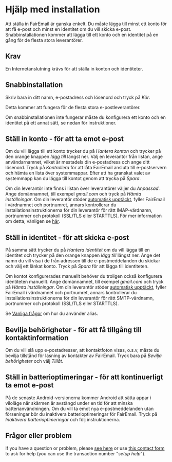 # Hjälp med installation

Att ställa in FairEmail är ganska enkelt. Du måste lägga till minst ett konto för att få e-post och minst en identitet om du vill skicka e-post. Snabbinstallationen kommer att lägga till ett konto och en identitet på en gång för de flesta stora leverantörer.

## Krav

En Internetanslutning krävs för att ställa in konton och identiteter.

## Snabbinstallation

Skriv bara in ditt namn, e-postadress och lösenord och tryck på *Kör*.

Detta kommer att fungera för de flesta stora e-postleverantörer.

Om snabbinstallationen inte fungerar måste du konfigurera ett konto och en identitet på ett annat sätt, se nedan för instruktioner.

## Ställ in konto - för att ta emot e-post

Om du vill lägga till ett konto trycker du på *Hantera konton* och trycker på den orange knappen *lägg till* längst ner. Välj en leverantör från listan, ange användarnamnet, vilket är mestadels din e-postadress och ange ditt lösenord. Tryck på *Kontrollera* för att låta FairEmail ansluta till e-postservern och hämta en lista över systemmappar. Efter att ha granskat valet av systemmapp kan du lägga till kontot genom att trycka på *Spara*.

Om din leverantör inte finns i listan över leverantörer väljer du *Anpassad*. Ange domännamnet, till exempel *gmail.com* och tryck på *Hämta inställningar*. Om din leverantör stöder [automatisk upptäckt](https://tools.ietf.org/html/rfc6186), fyller FairEmail i värdnamnet och portnumret, annars kontrollerar du installationsinstruktionerna för din leverantör för rätt IMAP-värdnamn, portnummer och protokoll (SSL/TLS eller STARTTLS). För mer information om detta, vänligen se [här](https://github.com/M66B/FairEmail/blob/master/FAQ.md#authorizing-accounts).

## Ställ in identitet - för att skicka e-post

På samma sätt trycker du på *Hantera identitet* om du vill lägga till en identitet och trycker på den orange knappen *lägg till* längst ner. Ange det namn du vill visa i de från adressen till de e-postmeddelanden du skickar och välj ett länkat konto. Tryck på *Spara* för att lägga till identiteten.

Om kontot konfigurerades manuellt behöver du troligen också konfigurera identiteten manuellt. Ange domännamnet, till exempel *gmail.com* och tryck på *Hämta inställningar*. Om din leverantör stöder [automatisk upptäckt](https://tools.ietf.org/html/rfc6186), fyller FairEmail i värdnamnet och portnumret, annars kontrollerar du installationsinstruktionerna för din leverantör för rätt SMTP-värdnamn, portnummer och protokoll (SSL/TLS eller STARTTLS).

Se [Vanliga frågor](https://github.com/M66B/FairEmail/blob/master/FAQ.md#FAQ9) om hur du använder alias.

## Bevilja behörigheter - för att få tillgång till kontaktinformation

Om du vill slå upp e-postadresser, att kontaktfoton visas, o.s.v, måste du bevilja tillstånd för läsning av kontakter av FairEmail. Tryck bara på *Bevilja behörigheter* och välj *Tillåt*.

## Ställ in batterioptimeringar - för att kontinuerligt ta emot e-post

På de senaste Android-versionerna kommer Android att sätta appar i viloläge när skärmen är avstängd under en tid för att minska batterianvändningen. Om du vill ta emot nya e-postmeddelanden utan förseningar bör du inaktivera batterioptimeringar för FairEmail. Tryck på *Inaktivera batterioptimeringar* och följ instruktionerna.

## Frågor eller problem

If you have a question or problem, please [see here](https://github.com/M66B/FairEmail/blob/master/FAQ.md) or use [this contact form](https://contact.faircode.eu/?product=fairemailsupport) to ask for help (you can use the transaction number "*setup help*").